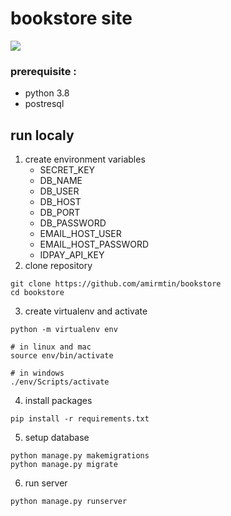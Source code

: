 # bookstore site

<img src="https://static.djangoproject.com/img/icon-touch.e4872c4da341.png">

### prerequisite :
- python 3.8
- postresql

## run localy

1. create environment variables
    - SECRET_KEY
    - DB_NAME
    - DB_USER
    - DB_HOST
    - DB_PORT
    - DB_PASSWORD
    - EMAIL_HOST_USER
    - EMAIL_HOST_PASSWORD
    - IDPAY_API_KEY
2. clone repository
```
git clone https://github.com/amirmtin/bookstore
cd bookstore
```
3. create virtualenv and activate
```
python -m virtualenv env
   
# in linux and mac 
source env/bin/activate
   
# in windows
./env/Scripts/activate
```
4. install packages 
```
pip install -r requirements.txt
```
5. setup database
```
python manage.py makemigrations
python manage.py migrate
```
6. run server
```
python manage.py runserver
```